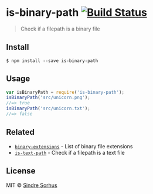 # is-binary-path [![Build Status](https://travis-ci.org/sindresorhus/is-binary-path.svg?branch=master)](https://travis-ci.org/sindresorhus/is-binary-path)
> Check if a filepath is a binary file
## Install
```
$ npm install --save is-binary-path
```
## Usage
```js
var isBinaryPath = require('is-binary-path');
isBinaryPath('src/unicorn.png');
//=> true
isBinaryPath('src/unicorn.txt');
//=> false
```
## Related
- [`binary-extensions`](https://github.com/sindresorhus/binary-extensions) - List of binary file extensions
- [`is-text-path`](https://github.com/sindresorhus/is-text-path) - Check if a filepath is a text file
## License
MIT © [Sindre Sorhus](http://sindresorhus.com)
